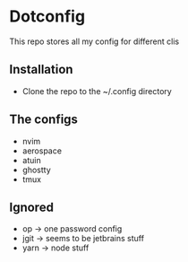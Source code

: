 # Dotconfig
This repo stores all my config for different clis

## Installation
- Clone the repo to the ~/.config directory

## The configs
- nvim
- aerospace
- atuin
- ghostty
- tmux

## Ignored
- op -> one password config
- jgit -> seems to be jetbrains stuff
- yarn -> node stuff
